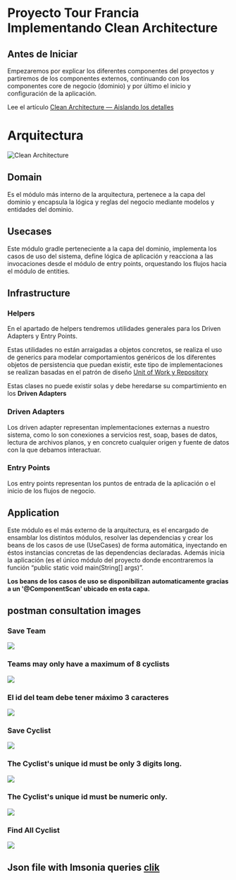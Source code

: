 # Proyecto Tour Francia Implementando Clean Architecture

## Antes de Iniciar

Empezaremos por explicar los diferentes componentes del proyectos y partiremos de los componentes externos, continuando con los componentes core de negocio (dominio) y por último el inicio y configuración de la aplicación.

Lee el artículo [Clean Architecture — Aislando los detalles](https://medium.com/bancolombia-tech/clean-architecture-aislando-los-detalles-4f9530f35d7a)

# Arquitectura

![Clean Architecture](https://miro.medium.com/max/1400/1*ZdlHz8B0-qu9Y-QO3AXR_w.png)

## Domain

Es el módulo más interno de la arquitectura, pertenece a la capa del dominio y encapsula la lógica y reglas del negocio mediante modelos y entidades del dominio.

## Usecases

Este módulo gradle perteneciente a la capa del dominio, implementa los casos de uso del sistema, define lógica de aplicación y reacciona a las invocaciones desde el módulo de entry points, orquestando los flujos hacia el módulo de entities.

## Infrastructure

### Helpers

En el apartado de helpers tendremos utilidades generales para los Driven Adapters y Entry Points.

Estas utilidades no están arraigadas a objetos concretos, se realiza el uso de generics para modelar comportamientos
genéricos de los diferentes objetos de persistencia que puedan existir, este tipo de implementaciones se realizan
basadas en el patrón de diseño [Unit of Work y Repository](https://medium.com/@krzychukosobudzki/repository-design-pattern-bc490b256006)

Estas clases no puede existir solas y debe heredarse su compartimiento en los **Driven Adapters**

### Driven Adapters

Los driven adapter representan implementaciones externas a nuestro sistema, como lo son conexiones a servicios rest,
soap, bases de datos, lectura de archivos planos, y en concreto cualquier origen y fuente de datos con la que debamos
interactuar.

### Entry Points

Los entry points representan los puntos de entrada de la aplicación o el inicio de los flujos de negocio.

## Application

Este módulo es el más externo de la arquitectura, es el encargado de ensamblar los distintos módulos, resolver las dependencias y crear los beans de los casos de use (UseCases) de forma automática, inyectando en éstos instancias concretas de las dependencias declaradas. Además inicia la aplicación (es el único módulo del proyecto donde encontraremos la función “public static void main(String[] args)”.

**Los beans de los casos de uso se disponibilizan automaticamente gracias a un '@ComponentScan' ubicado en esta capa.**

## postman consultation images
### Save Team
![](https://github.com/JohnEstebanAP/tour-francia-reactive/blob/main/images/save%20Team1.png?raw=true)

### Teams may only have a maximum of 8 cyclists
![](https://github.com/JohnEstebanAP/tour-francia-reactive/blob/main/images/save%20Team2.png?raw=true)

### El id del team debe tener máximo 3 caracteres
![](https://github.com/JohnEstebanAP/tour-francia-reactive/blob/main/images/save%20cyclist4.png?raw=true)

### Save Cyclist
![](https://github.com/JohnEstebanAP/tour-francia-reactive/blob/main/images/save%20cyclist.png?raw=true)

### The Cyclist's unique id must be only 3 digits long.
![](https://github.com/JohnEstebanAP/tour-francia-reactive/blob/main/images/save%20cyclist2.png?raw=true)

### The Cyclist's unique id must be numeric only.
![](https://github.com/JohnEstebanAP/tour-francia-reactive/blob/main/images/save%20cyclist3.png?raw=true)

### Find All Cyclist
![](https://github.com/JohnEstebanAP/tour-francia-reactive/blob/main/images/find%20all%20cyclist.png?raw=true)


## Json file with Imsonia queries [clik]()
